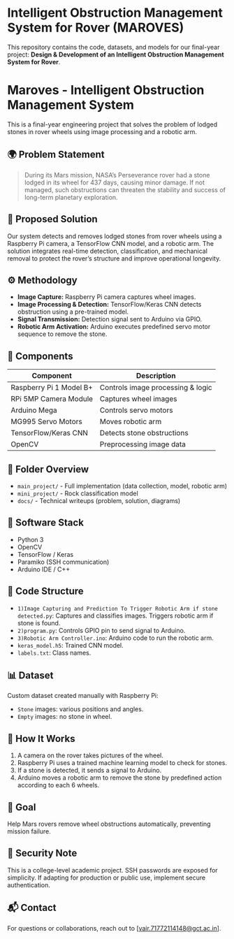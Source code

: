 # Intelligent Obstruction Management System for Rover (MAROVES)

This repository contains the code, datasets, and models for our final-year project: **Design & Development of an Intelligent Obstruction Management System for Rover**.

# Maroves - Intelligent Obstruction Management System

This is a final-year engineering project that solves the problem of lodged stones in rover wheels using image processing and a robotic arm.

## 🌍 Problem Statement

> During its Mars mission, NASA’s Perseverance rover had a stone lodged in its wheel for 437 days, causing minor damage. If not managed, such obstructions can threaten the stability and success of long-term planetary exploration.

## 🧠 Proposed Solution

Our system detects and removes lodged stones from rover wheels using a Raspberry Pi camera, a TensorFlow CNN model, and a robotic arm. The solution integrates real-time detection, classification, and mechanical removal to protect the rover’s structure and improve operational longevity.

## ⚙️ Methodology

- **Image Capture:** Raspberry Pi camera captures wheel images.
- **Image Processing & Detection:** TensorFlow/Keras CNN detects obstruction using a pre-trained model.
- **Signal Transmission:** Detection signal sent to Arduino via GPIO.
- **Robotic Arm Activation:** Arduino executes predefined servo motor sequence to remove the stone.

## 🧪 Components

| Component              | Description                      |
|------------------------|----------------------------------|
| Raspberry Pi 1 Model B+| Controls image processing & logic|
| RPi 5MP Camera Module  | Captures wheel images            |
| Arduino Mega           | Controls servo motors            |
| MG995 Servo Motors     | Moves robotic arm                |
| TensorFlow/Keras CNN   | Detects stone obstructions       |
| OpenCV                 | Preprocessing image data         |

## 📁 Folder Overview

- `main_project/` - Full implementation (data collection, model, robotic arm)
- `mini_project/` - Rock classification model
- `docs/`         - Technical writeups (problem, solution, diagrams)

## 🧰 Software Stack

- Python 3
- OpenCV
- TensorFlow / Keras
- Paramiko (SSH communication)
- Arduino IDE / C++

## 📂 Code Structure

- `1)Image Capturing and Prediction To Trigger Robotic Arm if stone detected.py`: Captures and classifies images. Triggers robotic arm if stone is found.
- `2)program.py`: Controls GPIO pin to send signal to Arduino.
- `3)Robotic Arm Controller.ino`: Arduino code to run the robotic arm.
- `keras_model.h5`: Trained CNN model.
- `labels.txt`: Class names.

## 📊 Dataset

Custom dataset created manually with Raspberry Pi:
- `Stone` images: various positions and angles.
- `Empty` images: no stone in wheel.

## 📸 How It Works

1. A camera on the rover takes pictures of the wheel.
2. Raspberry Pi uses a trained machine learning model to check for stones.
3. If a stone is detected, it sends a signal to Arduino.
4. Arduino moves a robotic arm to remove the stone by predefined action according to each 6 wheels.

## 🚀 Goal

Help Mars rovers remove wheel obstructions automatically, preventing mission failure.

## 🔐 Security Note

This is a college-level academic project. SSH passwords are exposed for simplicity. If adapting for production or public use, implement secure authentication.

## 📬 Contact

For questions or collaborations, reach out to [vair.71772114148@gct.ac.in].
